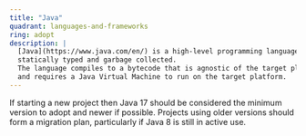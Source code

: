 ```yaml
---
title: "Java"
quadrant: languages-and-frameworks
ring: adopt
description: |
  [Java](https://www.java.com/en/) is a high-level programming language that is
  statically typed and garbage collected.
  The language compiles to a bytecode that is agnostic of the target platform
  and requires a Java Virtual Machine to run on the target platform.
---
```


If starting a new project then Java 17 should be considered the minimum version
to adopt and newer if possible. Projects using older versions should form
a migration plan, particularly if Java 8 is still in active use.
